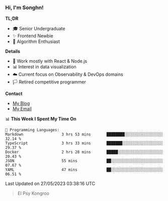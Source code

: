 ### Hi, I'm Songhn!

**TL;DR**

- 🎓 Senior Undergraduate
- ✨ Frontend Newbie
- 🎈 Algorithm Enthusiast

**Details**

- 🎯 Work mostly with React & Node.js
- 📊 Interest in data visualization
- ☁️ Current focus on Observability & DevOps domains
- 🏳️ Retired competitive programmer

**Contact**
- [My Blog](https://blog.songhn.com)
- [My Email](mailto:songhn233@gmail.com)

<!--START_SECTION:waka-->
📊 **This Week I Spent My Time On** 

```text
💬 Programming Languages: 
Markdown                 3 hrs 53 mins       ████████░░░░░░░░░░░░░░░░░   32.14 % 
TypeScript               3 hrs 33 mins       ███████░░░░░░░░░░░░░░░░░░   29.37 % 
Docker                   2 hrs 28 mins       █████░░░░░░░░░░░░░░░░░░░░   20.43 % 
JSON                     55 mins             ██░░░░░░░░░░░░░░░░░░░░░░░   07.67 % 
YAML                     47 mins             ██░░░░░░░░░░░░░░░░░░░░░░░   06.51 % 
```


 Last Updated on 27/05/2023 03:38:16 UTC
<!--END_SECTION:waka-->

> El Psy Kongroo
